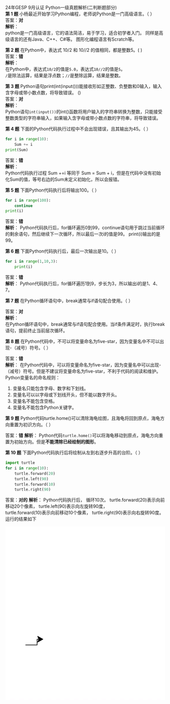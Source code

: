 24年GESP 9月认证 Python一级真题解析(二判断题部分)  
**第 1 题** 小杨最近开始学习Python编程，老师说Python是一门高级语言。（ ）  
答案：**对**  
**解析**：  
python是一门高级语言，它的语法简洁，易于学习，适合初学者入门。 同样是高级语言的还有Java、C++、C#等。
图形化编程语言有Scratch等。

**第 2 题** 在Python中，表达式 10/2 和 10//2 的值相同，都是整数5。( )  
答案：**错**  
**解析**：  
在Python中，表达式``10/2``的值是``5.0``，表达式``10//2``的值是``5``。  
``/``是除法运算，结果是浮点数；``//``是整除运算，结果是整数。

**第 3 题** Python语句print(int(input()))能接收形如正整数、负整数和0输入，输入含字母或带小数点数，将导致错误。 ()  
答案：**对**  
**解析**：  
Python语句``int(input())``的int()函数将用户输入的字符串转换为整数，只能接受整数类型的字符串输入，如果输入含字母或带小数点数的字符串，将导致错误。

**第 4 题** 下面的Python代码执行过程中不会出现错误，且其输出为45。（ ）  

```python
for i in range(10):
    Sum += i
print(Sum)
```

答案：**错**  
**解析**：  
Python代码执行过程 Sum +=i 等同于 Sum = Sum + i，但是在代码中没有初始化Sum的值，等号右边的Sum未定义初始化，所以会报错。

**第 5 题** 下面Python代码执行后将输出100。（ ）  

```python
for i in range(100):
    continue
print(i)
```

答案：**错**  
**解析**：
Python代码执行后，for循环遍历0到99，continue语句用于跳过当前循环的剩余语句，然后继续下一次循环，所以最后一次i的值是99。 print(i)输出的是99。  

**第 6 题** 下面Python代码执行后，最后一次输出是10。（ ）

```python
for i in range(1,10,3):
    print(i)
```

答案：**错**  
**解析**：
Python代码执行后，for循环遍历1到9，步长为3，所以输出i的是1、4、7。

**第 7 题**  在Python循环语句中，break通常与if语句配合使用。（ ）  

答案：**对**  
**解析**：  
在Python循环语句中，break通常与if语句配合使用。当if条件满足时，执行break语句，提前终止当前层次循环。  

**第 8 题** 在Python代码中，不可以将变量命名为five-star，因为变量名中不可以出现-（减号）符号。（ ）

答案：**错**  
**解析**：
在Python代码中，可以将变量命名为five-star，因为变量名中可以出现-（减号）符号。但是不建议将变量命名为five-star，不利于代码的阅读和维护。  
Python变量名的命名规则：  

1. 变量名只能包含字母、数字和下划线。  
2. 变量名可以以字母或下划线开头，但不能以数字开头。  
3. 变量名不能包含空格。  
4. 变量名不能包含Python关键字。  

**第 9 题** Python代码turtle.home()可以清除海龟绘图，且海龟将回到原点，海龟方向重置为初识方向。（ ）

答案：**错**
**解析**：
Python代码``turtle.home()``可以将海龟移动到原点，海龟方向重置为初始方向。但是**不能清除已经绘制的图形**。

**第 10 题** 下面Python代码执行后将绘制从左到右逐步升高的台阶。（ ）

```python
import turtle
for i in range(10):
    turtle.forward(20)
    turtle.left(90)
    turtle.forward(10)
    turtle.right(90)
```

答案：**对的**
**解析**：
Python代码执行后， 循环10次。
turtle.forward(20)表示向前移动20个像素， 
turtle.left(90)表示向左旋转90度，  
turtle.forward(10)表示向前移动10个像素， 
turtle.right(90)表示向右旋转90度。
运行的结果如下

![level2_202409_1](img/level1_202409_6.gif)

